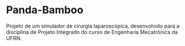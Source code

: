 # Panda-Bamboo
Projeto de um simulador de cirurgia laparoscópica, desenvolvido para a disciplina de Projeto Integrado do curso de Engenharia Mecatrônica da UFRN.
